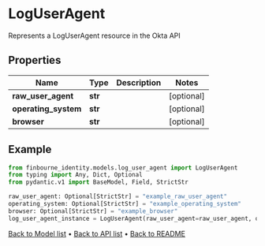 # LogUserAgent

Represents a LogUserAgent resource in the Okta API
## Properties
Name | Type | Description | Notes
------------ | ------------- | ------------- | -------------
**raw_user_agent** | **str** |  | [optional] 
**operating_system** | **str** |  | [optional] 
**browser** | **str** |  | [optional] 
## Example

```python
from finbourne_identity.models.log_user_agent import LogUserAgent
from typing import Any, Dict, Optional
from pydantic.v1 import BaseModel, Field, StrictStr

raw_user_agent: Optional[StrictStr] = "example_raw_user_agent"
operating_system: Optional[StrictStr] = "example_operating_system"
browser: Optional[StrictStr] = "example_browser"
log_user_agent_instance = LogUserAgent(raw_user_agent=raw_user_agent, operating_system=operating_system, browser=browser)

```

[Back to Model list](../README.md#documentation-for-models) &#8226; [Back to API list](../README.md#documentation-for-api-endpoints) &#8226; [Back to README](../README.md)

